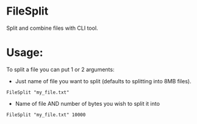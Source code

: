 # FileSplit
Split and combine files with CLI tool.

# Usage:



To split a file you can put 1 or 2 arguments:

- Just name of file you want to split (defaults to splitting into 8MB files).
```
FileSplit "my_file.txt"
```

- Name of file AND number of bytes you wish to split it into
```
FileSplit "my_file.txt" 10000
```
